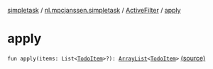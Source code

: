 [simpletask](../../index.md) / [nl.mpcjanssen.simpletask](../index.md) / [ActiveFilter](index.md) / [apply](.)

# apply

`fun apply(items: List<`[`TodoItem`](../../nl.mpcjanssen.simpletask.dao.gentodo/-todo-item/index.md)`>?): `[`ArrayList`](http://docs.oracle.com/javase/6/docs/api/java/util/ArrayList.html)`<`[`TodoItem`](../../nl.mpcjanssen.simpletask.dao.gentodo/-todo-item/index.md)`>` [(source)](https://github.com/mpcjanssen/simpletask-android/blob/master/src/main/java/nl/mpcjanssen/simpletask/ActiveFilter.kt#L225)